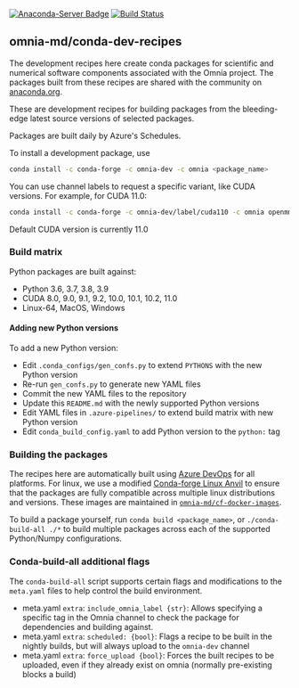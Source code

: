 [![Anaconda-Server Badge](https://anaconda.org/omnia-dev/openmm/badges/installer/conda.svg)](https://conda.anaconda.org/omnia-dev) [![Build Status](https://dev.azure.com/OmniaMD/conda-dev-recipes/_apis/build/status/omnia-md.conda-dev-recipes?branchName=master)](https://dev.azure.com/OmniaMD/conda-dev-recipes/_build/latest?definitionId=1&branchName=master)

omnia-md/conda-dev-recipes
--------------------------

The development recipes here create conda packages for scientific and numerical software
components associated with the Omnia project. The packages built from these
recipes are shared with the community on [anaconda.org](https://anaconda.org/omnia).

These are development recipes for building packages from the bleeding-edge latest source
versions of selected packages.

Packages are built daily by Azure's Schedules.

To install a development package, use

```bash
conda install -c conda-forge -c omnia-dev -c omnia <package_name>
```

You can use channel labels to request a specific variant, like CUDA versions. For example, for CUDA 11.0:

```bash
conda install -c conda-forge -c omnia-dev/label/cuda110 -c omnia openmm
```

Default CUDA version is currently 11.0

### Build matrix

Python packages are built against:

* Python 3.6, 3.7, 3.8, 3.9
* CUDA 8.0, 9.0, 9.1, 9.2, 10.0, 10.1, 10.2, 11.0
* Linux-64, MacOS, Windows

#### Adding new Python versions

To add a new Python version:
* Edit `.conda_configs/gen_confs.py` to extend `PYTHONS` with the new Python version
* Re-run `gen_confs.py` to generate new YAML files
* Commit the new YAML files to the repository
* Update this `README.md` with the newly supported Python versions
* Edit YAML files in `.azure-pipelines/` to extend build matrix with new Python version
* Edit `conda_build_config.yaml` to add Python version to the `python:` tag

### Building the packages

The recipes here are automatically built using [Azure DevOps](https://azure.microsoft.com/en-us/services/devops/?cdn=disable)
for all platforms. For linux, we use a modified
[Conda-forge Linux Anvil](https://github.com/conda-forge/docker-images/tree/master/linux-anvil) to ensure that the
packages are fully compatible across multiple linux distributions and versions. These images are maintained in [`omnia-md/cf-docker-images`](https://github.com/omnia-md/cf-docker-images).

To build a package yourself, run `conda build <package_name>`, or
`./conda-build-all ./*` to build multiple packages across each of the
supported Python/Numpy configurations.

### Conda-build-all additional flags

The `conda-build-all` script supports certain flags and modifications to the `meta.yaml` files to help control the
build environment.

* meta.yaml `extra`: `include_omnia_label {str}`: Allows specifying a specific tag in the Omnia channel to check the package
    for dependencies and building against.
* meta.yaml `extra`: `scheduled: {bool}`: Flags a recipe to be built in the nightly builds, but will always upload to the `omnia-dev` channel
* meta.yaml `extra`: `force_upload {bool}`: Forces the built recipes to be uploaded, even if they already exist on omnia (normally pre-existing blocks a build)
